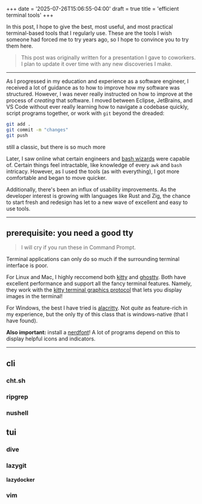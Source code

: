 +++
date = '2025-07-26T15:06:55-04:00'
draft = true
title = 'efficient terminal tools'
+++

In this post, I hope to give the best, most useful, and most practical terminal-based tools that I regularly use. These are the tools I wish someone had forced me to try years ago, so I hope to convince you to try them here.

> This post was originally written for a presentation I gave to coworkers. I plan to update it over time with any new discoveries I make.

---

As I progressed in my education and experience as a software engineer, I received a lot of guidance as to how to improve how my software was structured. However, I was never really instructed on how to improve at the process of _creating_ that software. I moved between Eclipse, JetBrains, and VS Code without ever really learning how to navigate a codebase quickly, script programs together, or work with `git` beyond the dreaded:

```bash
git add .
git commit -m "changes"
git push
```

<figcaption>still a classic, but there is so much more</figcaption>

Later, I saw online what certain engineers and [bash wizards](https://www.youtube.com/watch?v=L967hYylZuc) were capable of. Certain things feel intractable, like knowledge of every `awk` and `bash` intricacy. However, as I used the tools (as with everything), I got more comfortable and began to move quicker.

Additionally, there's been an influx of usability improvements. As the developer interest is growing with languages like Rust and Zig, the chance to start fresh and redesign has let to a new wave of excellent and easy to use tools.

---

## prerequisite: you need a good tty

> I will cry if you run these in Command Prompt.

Terminal applications can only do so much if the surrounding terminal interface is poor.

For Linux and Mac, I highly reccomend both [kitty](https://sw.kovidgoyal.net/kitty/) and [ghostty](https://ghostty.org/). Both have excellent performance and support all the fancy terminal features. Namely, they work with the [kitty terminal graphics protocol](https://sw.kovidgoyal.net/kitty/graphics-protocol/) that lets you display images in the terminal!

For Windows, the best I have tried is [alacritty](https://alacritty.org/index.html). Not _quite_ as feature-rich in my experience, but the only tty of this class that is windows-native (that I have found).

**Also important:** install a [nerdfont](https://www.nerdfonts.com/)! A lot of programs depend on this to display helpful icons and indicators.

---

## cli

### cht.sh

### ripgrep

### nushell

## tui

### dive

### lazygit

#### lazydocker

### vim

